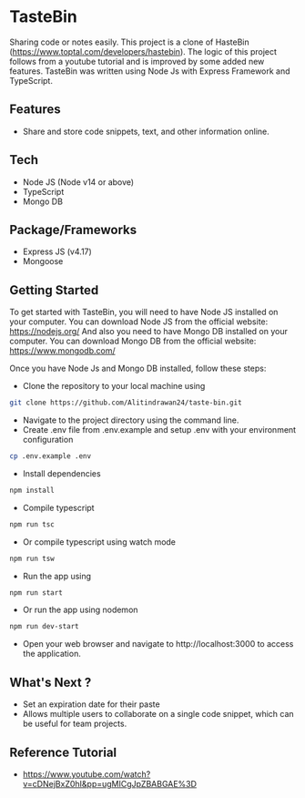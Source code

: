 # TasteBin
Sharing code or notes easily. This project is a clone of HasteBin (https://www.toptal.com/developers/hastebin).
The logic of this project follows from a youtube tutorial and is improved by some added new features.
TasteBin was written using Node Js with Express Framework and TypeScript.
## Features
- Share and store code snippets, text, and other information online.

## Tech
- Node JS (Node v14 or above)
- TypeScript
- Mongo DB

## Package/Frameworks
- Express JS (v4.17)
- Mongoose

## Getting Started
To get started with TasteBin, you will need to have Node JS installed on your computer. You can download Node JS from the official website: https://nodejs.org/
And also you need to have Mongo DB installed on your computer. You can download Mongo DB from the official website: https://www.mongodb.com/

Once you have Node Js and Mongo DB installed, follow these steps:
- Clone the repository to your local machine using
```bash
git clone https://github.com/Alitindrawan24/taste-bin.git
```
- Navigate to the project directory using the command line.
- Create .env file from .env.example and setup .env with your environment configuration
```bash
cp .env.example .env
```
- Install dependencies
```bash
npm install
```
- Compile typescript
```bash
npm run tsc
```
- Or compile typescript using watch mode
```bash
npm run tsw
```
- Run the app using
```bash
npm run start
```
- Or run the app using nodemon
```bash
npm run dev-start
```
- Open your web browser and navigate to http://localhost:3000 to access the application.

## What's Next ?
- Set an expiration date for their paste
- Allows multiple users to collaborate on a single code snippet, which can be useful for team projects.

## Reference Tutorial
- https://www.youtube.com/watch?v=cDNejBxZ0hI&pp=ugMICgJpZBABGAE%3D